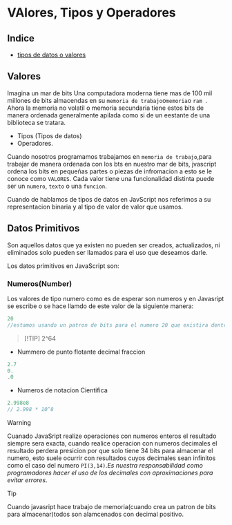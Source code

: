 # VAlores, Tipos y Operadores
## Indice
- [tipos de datos o valores](#valores)
## Valores
Imagina un mar de bits
Una computadora moderna tiene mas de 100 mil millones de bits almacendas en su `memoria de trabajo`o`memoria`o `ram `.
Ahora la memoria no volatil o memoria secundaria tiene estos bits de manera ordenada generalmente apilada como si de un eestante de una biblioteca se tratara.

- Tipos (Tipos de datos)
- Operadores.

Cuando nosotros programamos trabajamos en `memoria de trabajo`,para trabajar de manera ordenada con los bts en nuestro mar de bits, jvascript ordena los bits en pequeñas partes o piezas de infromacion a esto se le conoce como `VALORES`.
Cada valor tiene una funcionalidad distinta puede ser un `numero`, `texto` o una `funcion`.

Cuando de hablamos de tipos de datos en JavScript nos referimos a su representacion binaria y al tipo de valor de valor que usamos.

## Datos Primitivos

Son aquellos datos que ya existen no pueden ser creados, actualizados, ni eliminados solo pueden ser llamados para el uso que deseamos darle.

Los datos primitivos en JavaScript son:
### Numeros(Number)
Los valores de tipo numero como es de esperar son numeros y en Javasript se escribe o se hace llamdo de este valor de la siguiente manera:
```js
20
//estamos usando un patron de bits para el numero 20 que existira dentro de memoria de trabjo.
```
> [!TIP] 2^64
- Nummero de punto flotante decimal fraccion
```js
2.7
0.
.0
```
- Numeros de notacion Cientifica
```js
2.998e8
// 2.998 * 10^8
```
> [!WARNING]
> Cuanado JavaSript realize operaciones con numeros enteros el resultado siempre sera exacta, cuando realice operacion con numeros decimales el resultado perdera presicion por que solo tiene 34 bits para almacenar el numero, esto suele ocurrir con resultados cuyos decimales sean infinitos como el caso del numero `PI(3,14)`.*Es nuestra responsabilidad como programadores hacer el uso de los decimales con aproximaciones para evitar errores*.


> [!TIP]
> Cuando javasript hace trabajo de memoria(cuando crea un patron de bits para almacenar)todos son alamcenados con decimal positivo.
